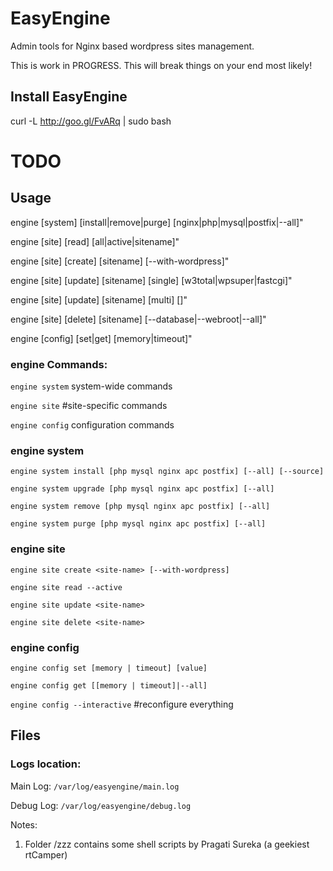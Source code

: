 EasyEngine 
==========

Admin tools for Nginx based wordpress sites management. 

This is work in PROGRESS. This will break things on your end most likely!

## Install EasyEngine

curl -L http://goo.gl/FvARq | sudo bash

# TODO

## Usage

engine [system]	[install|remove|purge] [nginx|php|mysql|postfix|--all]"

engine [site]	[read]	 [all|active|sitename]"

engine [site]	[create] [sitename] [--with-wordpress]"

engine [site]	[update] [sitename] [single] [w3total|wpsuper|fastcgi]"

engine [site]	[update] [sitename] [multi]  []"

engine [site]	[delete] [sitename] [--database|--webroot|--all]"

engine [config]	[set|get] [memory|timeout]"

### engine Commands:

`engine system` system-wide commands

`engine site` #site-specific commands

`engine config` configuration commands

### engine system

`engine system install [php mysql nginx apc postfix] [--all] [--source]`

`engine system upgrade [php mysql nginx apc postfix] [--all]`

`engine system remove [php mysql nginx apc postfix] [--all]`

`engine system purge [php mysql nginx apc postfix] [--all]`

### engine site

`engine site create <site-name> [--with-wordpress]`

`engine site read --active`

`engine site update <site-name>`

`engine site delete <site-name>`

### engine config

`engine config set [memory | timeout] [value]`

`engine config get [[memory | timeout]|--all]`

`engine config --interactive` #reconfigure everything


## Files

### Logs location: 

Main Log: `/var/log/easyengine/main.log`

Debug Log: `/var/log/easyengine/debug.log`




Notes:

1. Folder /zzz contains some shell scripts by Pragati Sureka (a geekiest rtCamper)

